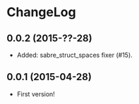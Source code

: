 ChangeLog
=========

0.0.2 (2015-??-28)
------------------

* Added: sabre_struct_spaces fixer (#15).


0.0.1 (2015-04-28)
------------------

* First version!
